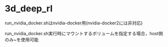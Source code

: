 # 3d_deep_rl

run_nvidia_docker.shはnvidia-docker用(nvidia-docker2には非対応)

run_nvidia_docker.sh実行時にマウントするボリュームを指定する場合，host側のみ~を使用可能
